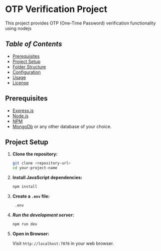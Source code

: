 # **OTP Verification Project**

This project provides OTP (One-Time Password) verification functionality using nodejs

## **_Table of Contents_**

- [Prerequisites](#prerequisites)
- [Project Setup](#project-setup)
- [Folder Structure](#folder-structure)
- [Configuration](#configuration)
- [Usage](#usage)
- [License](#license)

## Prerequisites

- [Express.js](https://expressjs.org/)
- [Node.js](https://nodejs.org/)
- [NPM](https://www.npmjs.com/)
- [MongoDb](https://www.mongodb.com/) or any other database of your choice.

## Project Setup

1. **Clone the repository:**

   ```bash
   git clone <repository-url>
   cd your-project-name
   ```

2. **Install JavaScript dependencies:**

   ```bash
   npm install
   ```

3. **Create a `.env` file:**

   ```bash
    .env
   ```

4. **_Run the development server_:**

   ```bash
   npm run dev
   ```

5. **Open in Browser:**

   Visit `http://localhost:7070` in your web browser.
